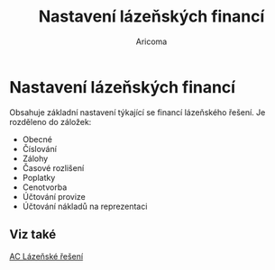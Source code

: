 ﻿---
    title: "Nastavení lázeňských financí"
    author: Aricoma
    ms.date: 04/30/2018
    ms.topic: article
    ms.prod: dynamics-nav-2017
    ms.contentlocale: cs-cz
    ms.lasthandoff: 04/30/2018
---

# Nastavení lázeňských financí

Obsahuje základní nastavení týkající se financí lázeňského řešení. Je rozděleno do záložek:
-	Obecné
-	Číslování
-	Zálohy
-	Časové rozlišení
-	Poplatky
-	Cenotvorba
-	Účtování provize
-	Účtování nákladů na reprezentaci 



## <a name="see-also"></a>Viz také
[AC Lázeňské řešení](ac-spa-solution.md)
